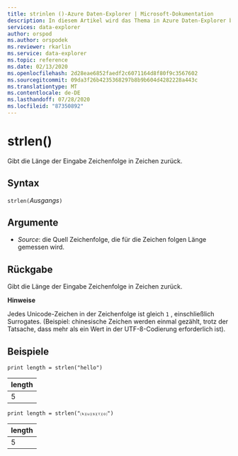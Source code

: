```yaml
---
title: strinlen ()-Azure Daten-Explorer | Microsoft-Dokumentation
description: In diesem Artikel wird das Thema in Azure Daten-Explorer beschrieben.
services: data-explorer
author: orspod
ms.author: orspodek
ms.reviewer: rkarlin
ms.service: data-explorer
ms.topic: reference
ms.date: 02/13/2020
ms.openlocfilehash: 2d28eae6852faedf2c6071164d8f80f9c3567602
ms.sourcegitcommit: 09da3f26b4235368297b8b9b604d4282228a443c
ms.translationtype: MT
ms.contentlocale: de-DE
ms.lasthandoff: 07/28/2020
ms.locfileid: "87350892"
---
```

# <a name="strlen"></a>strlen()

Gibt die Länge der Eingabe Zeichenfolge in Zeichen zurück.

## <a name="syntax"></a>Syntax

`strlen(`*Ausgangs*`)`

## <a name="arguments"></a>Argumente

* *Source*: die Quell Zeichenfolge, die für die Zeichen folgen Länge gemessen wird.

## <a name="returns"></a>Rückgabe

Gibt die Länge der Eingabe Zeichenfolge in Zeichen zurück.

**Hinweise**

Jedes Unicode-Zeichen in der Zeichenfolge ist gleich `1` , einschließlich Surrogates.
(Beispiel: chinesische Zeichen werden einmal gezählt, trotz der Tatsache, dass mehr als ein Wert in der UTF-8-Codierung erforderlich ist).


## <a name="examples"></a>Beispiele

```kusto
print length = strlen("hello")
```

|length|
|---|
|5|

```kusto
print length = strlen("⒦⒰⒮⒯⒪")
```

|length|
|---|
|5|